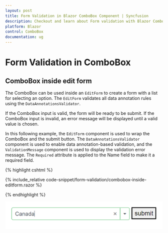 ```yaml
---
layout: post
title: Form Validation in Blazor ComboBox Component | Syncfusion
description: Checkout and learn about Form validation with Blazor ComboBox component in Blazor Sever App and Blazor WebAssembly App.
platform: Blazor
control: ComboBox
documentation: ug
---
```


# Form Validation in ComboBox

## ComboBox inside edit form

The ComboBox can be used inside an `EditForm` to create a form with a list for selecting an option. The `EditForm` validates all data annotation rules using the `DataAnnotationsValidator`. 

If the ComboBox input is valid, the form will be ready to be submit. If the ComboBox input is invalid, an error message will be displayed until a valid value is chosen.

In this following example, the `EditForm` component is used to wrap the ComboBox and the submit button. The `DataAnnotationsValidator` component is used to enable data annotation-based validation, and the `ValidationMessage` component is used to display the validation error message. The `Required` attribute is applied to the Name field to make it a required field.

{% highlight cshtml %}

{% include_relative code-snippet/form-validation/combobox-inside-editform.razor %}

{% endhighlight %}

![Blazor ComboBox inside editform](./images/form-validation/blazor_combobox_inside-editform.png)

